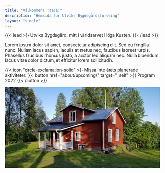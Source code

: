 ```yaml
---
title: "Välkommen! :tada:"
description: "Hemsida för Utviks Bygdegårdsförening"
layout: "single"
---
```


{{< lead >}}
Utviks Bygdegård, mitt i världsarvet Höga Kusten.
{{< /lead >}}

Lorem ipsum dolor sit amet, consectetur adipiscing elit. Sed eu fringilla nunc. Nullam lacus sapien, iaculis at metus nec, faucibus laoreet turpis. Phasellus faucibus rhoncus justo, a auctor leo aliquam nec. Nulla bibendum lacus vitae dolor dictum, et efficitur lorem sollicitudin.

<div class="flex px-4 py-2 mb-8 text-base rounded-md bg-primary-100 dark:bg-primary-900">
  <span class="flex items-center ltr:pr-3 rtl:pl-3 text-primary-400">
    {{< icon "circle-exclamation-solid" >}}
  </span>
  <span class="flex items-center justify-between grow dark:text-neutral-300">
    <span class="prose dark:prose-invert">Missa inte årets planerade aktiviteter.</span>
    {{< button href="about/upcoming/" target="_self" >}}
    Program 2022
    {{< /button >}}
  </span>
</div>

![Vacker sommardag vid bygdegården](skolan.jpg "Foto av Kent Olofsson")

